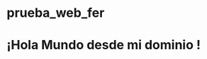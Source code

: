 # prueba_web_fer


<!DOCTYPE html>
<html>
  <head>
    <title>Mi dominio</title>
  </head>
  <body>
    <h1>¡Hola Mundo desde mi dominio !</h1>
  </body>
</html>
